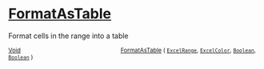 # [FormatAsTable](./ExcelHelper-100663989.md)

Format cells in the range into a table

<sub>[Void](https://docs.microsoft.com/en-us/dotnet/api/System.Void)</sub><img width=200/><sub>[FormatAsTable](./ExcelHelper-100663989.md) ( [`ExcelRange`](./ExcelHelper-100663989.md), [`ExcelColor`](./../Excel/ExcelColor.md), [`Boolean`](https://docs.microsoft.com/en-us/dotnet/api/System.Boolean), [`Boolean`](https://docs.microsoft.com/en-us/dotnet/api/System.Boolean) )</sub><br>


